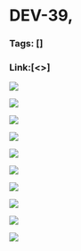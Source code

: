 # DEV-39,
### Tags: []
### Link:[<>]

![](../images/DEV-39/DEV-39-A1.png)

![](../images/DEV-39/DEV-39-A2.png)

![](../images/DEV-39/DEV-39-A3.png)

![](../images/DEV-39/DEV-39-A4.png)

![](../images/DEV-39/DEV-39-A5.png)

![](../images/DEV-39/DEV-39-A6.png)

![](../images/DEV-39/DEV-39-A7.png)

![](../images/DEV-39/DEV-39-A8.png)

![](../images/DEV-39/DEV-39-A9.png)

![](../images/DEV-39/DEV-39-A10.png)

